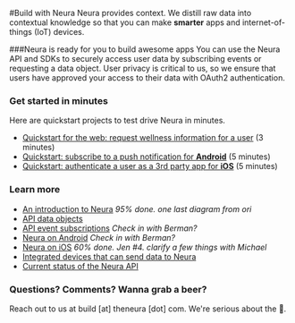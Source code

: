 
#Build with Neura 
Neura provides context. We distill raw data into contextual knowledge so that you can make **smarter** apps and internet-of-things (IoT) devices.  

###Neura is ready for you to build awesome apps
You can use the Neura API and SDKs to securely access user data by subscribing events or requesting a data object.  User privacy is critical to us, so we ensure that users have approved your access to their data with OAuth2 authentication.

### Get started in minutes
Here are quickstart projects to test drive Neura in minutes. 
 - [Quickstart for the web: request wellness information for a user](https://github.com/NeuraLabs/Neura_documentation/blob/master/text/quickstartPull.md) (3 minutes)  
 - [Quickstart: subscribe to a push notification for **Android**](https://github.com/NeuraLabs/Neura_documentation/blob/master/text/quickstartPush.md) (5 minutes)  
 - [Quickstart: authenticate a user as a 3rd party app for **iOS**](https://github.com/NeuraLabs/Neura_documentation/blob/master/text/quickstart_iOS.md) (5 minutes)  

### Learn more
 - [An introduction to Neura](https://github.com/NeuraLabs/Neura_documentation/blob/master/text/basics.md)  _95% done. one last diagram from ori_   
 - [API data objects](https://github.com/NeuraLabs/Neura_documentation/blob/master/text/pull.md)   
 - [API event subscriptions](https://github.com/NeuraLabs/Neura_documentation/blob/master/text/push.md)  _Check in with Berman?_ 
 - [Neura on Android](https://github.com/NeuraLabs/Neura_documentation/blob/master/text/SDK_Android.md) _Check in with Berman?_ 
 - [Neura on iOS](https://github.com/NeuraLabs/Neura_documentation/blob/master/text/SDK_iOS.md) _60% done. Jen #4. clarify a few things with Michael_   
 - [Integrated devices that can send data to Neura](https://github.com/NeuraLabs/Neura_documentation/blob/master/text/integrations.md) 
 - [Current status of the Neura API](https://github.com/NeuraLabs/Neura_documentation/blob/master/text/status.md) 

### Questions? Comments? Wanna grab a beer?
Reach out to us at build [at] theneura [dot] com.  We're serious about the :beer:.

